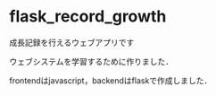 # flask_record_growth
成長記録を行えるウェブアプリです

ウェブシステムを学習するために作りました．

frontendはjavascript，backendはflaskで作成しました．
